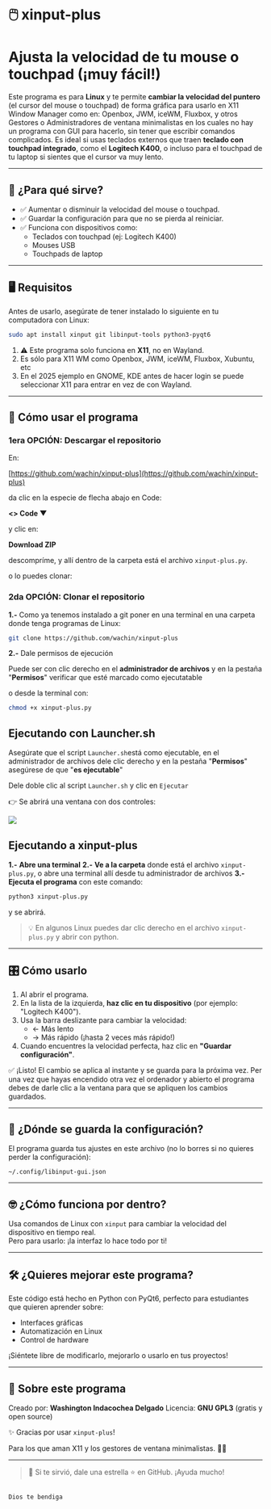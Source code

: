 # 🖱️ xinput-plus

# Ajusta la velocidad de tu mouse o touchpad (¡muy fácil!)

Este programa es para **Linux** y te permite **cambiar la velocidad del puntero** (el cursor del mouse o touchpad) de forma gráfica para usarlo en X11 Window Manager como en: Openbox, JWM, iceWM, Fluxbox, y otros Gestores o Administradores de ventana minimalistas en los cuales no hay un programa con GUI para hacerlo, sin tener que escribir comandos complicados. Es ideal si usas teclados externos que traen **teclado con touchpad integrado**, como el **Logitech K400**, o incluso para el touchpad de tu laptop si sientes que el cursor va muy lento.

---

## 🎯 ¿Para qué sirve?

- ✅ Aumentar o disminuir la velocidad del mouse o touchpad.
- ✅ Guardar la configuración para que no se pierda al reiniciar.
- ✅ Funciona con dispositivos como:
  - Teclados con touchpad (ej: Logitech K400)
  - Mouses USB
  - Touchpads de laptop

---

## 🖥️ Requisitos

Antes de usarlo, asegúrate de tener instalado lo siguiente en tu computadora con Linux:

```bash
sudo apt install xinput git libinput-tools python3-pyqt6
```

1. ⚠️ Este programa solo funciona en **X11**, no en Wayland.  
2. Es sólo para X11 WM como Openbox, JWM, iceWM, Fluxbox, Xubuntu, etc
3. En el 2025 ejemplo en GNOME, KDE antes de hacer login se puede seleccionar X11 para entrar en vez de con Wayland.


---

## 🚀 Cómo usar el programa

### **1era OPCIÓN: Descargar el repositorio**
En:

[https://github.com/wachin/xinput-plus](https://github.com/wachin/xinput-plus)

da clic en la especie de flecha abajo en Code:

**<>  Code ▼**

y clic en:

**Download ZIP**

 descompríme, y allí dentro de la carpeta está el archivo `xinput-plus.py`.

o lo puedes clonar:

### **2da OPCIÓN: Clonar el repositorio**

**1.-** Como ya tenemos instalado a git poner en una terminal en una carpeta donde tenga programas de Linux:

```bash
git clone https://github.com/wachin/xinput-plus
```

**2.-** Dale permisos de ejecución

Puede ser con clic derecho en el **administrador de archivos** y en la pestaña "**Permisos**" verificar que esté marcado como ejecutatable

o desde la terminal con:

```bash
chmod +x xinput-plus.py
```


## Ejecutando con Launcher.sh

Asegúrate que el script `Launcher.sh`está como ejecutable, en el administrador de archivos dele clic derecho y en la pestaña "**Permisos**" asegúrese de que "**es ejecutable**"

Dele doble clic al script `Launcher.sh` y clic en `Ejecutar`

👉 Se abrirá una ventana con dos controles:

![](vx_images/403085416299084.png)

## Ejecutando a xinput-plus

**1.-** **Abre una terminal**
**2.-** **Ve a la carpeta** donde está el archivo `xinput-plus.py`, o abre una terminal allí desde tu administrador de archivos
**3.-** **Ejecuta el programa** con este comando:

```bash
python3 xinput-plus.py
```

y se abrirá.


> 💡 En algunos Linux puedes dar clic derecho en el archivo `xinput-plus.py` y abrir con python.

---

## 🎛️ Cómo usarlo

1. Al abrir el programa.
2. En la lista de la izquierda, **haz clic en tu dispositivo** (por ejemplo: "Logitech K400").
3. Usa la barra deslizante para cambiar la velocidad:
   - ← Más lento
   - → Más rápido (¡hasta 2 veces más rápido!)
4. Cuando encuentres la velocidad perfecta, haz clic en **"Guardar configuración"**.

✅ ¡Listo! El cambio se aplica al instante y se guarda para la próxima vez. Per una vez que hayas encendido otra vez el ordenador y abierto el programa debes de darle clic a la ventana para que se apliquen los cambios guardados.

---

## 💾 ¿Dónde se guarda la configuración?

El programa guarda tus ajustes en este archivo (no lo borres si no quieres perder la configuración):

```
~/.config/libinput-gui.json
```

---

## 🤓 ¿Cómo funciona por dentro?

Usa comandos de Linux con `xinput` para cambiar la velocidad del dispositivo en tiempo real.  
Pero para usarlo: ¡la interfaz lo hace todo por ti!

---

## 🛠️ ¿Quieres mejorar este programa?

Este código está hecho en Python con PyQt6, perfecto para estudiantes que quieren aprender sobre:
- Interfaces gráficas
- Automatización en Linux
- Control de hardware

¡Siéntete libre de modificarlo, mejorarlo o usarlo en tus proyectos!

---

## 🙌 Sobre este programa

Creado por: **Washington Indacochea Delgado**
Licencia: **GNU GPL3** (gratis y open source)

✨ Gracias por usar `xinput-plus`!  

Para los que aman X11 y los gestores de ventana minimalistas. 👀💙

---

> 🌟 Si te sirvió, dale una estrella ⭐ en GitHub. ¡Ayuda mucho!
```

Dios te bendiga
